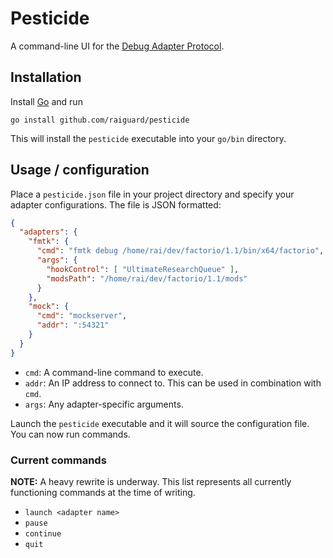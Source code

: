 # Pesticide

A command-line UI for the [Debug Adapter Protocol](https://microsoft.github.io/debug-adapter-protocol/).

## Installation

Install [Go](https://golang.org) and run

```
go install github.com/raiguard/pesticide
```

This will install the `pesticide` executable into your `go/bin` directory.

## Usage / configuration

Place a `pesticide.json` file in your project directory and specify your adapter configurations. The file is JSON formatted:

```json
{
  "adapters": {
    "fmtk": {
      "cmd": "fmtk debug /home/rai/dev/factorio/1.1/bin/x64/factorio",
      "args": {
        "hookControl": [ "UltimateResearchQueue" ],
        "modsPath": "/home/rai/dev/factorio/1.1/mods"
      }
    },
    "mock": {
      "cmd": "mockserver",
      "addr": ":54321"
    }
  }
}
```

- `cmd`: A command-line command to execute.
- `addr`: An IP address to connect to. This can be used in combination with `cmd`.
- `args`: Any adapter-specific arguments.

Launch the `pesticide` executable and it will source the configuration file. You can now run commands.

### Current commands

**NOTE:** A heavy rewrite is underway. This list represents all currently functioning commands at the time of writing.

- `launch <adapter name>`
- `pause`
- `continue`
- `quit`
